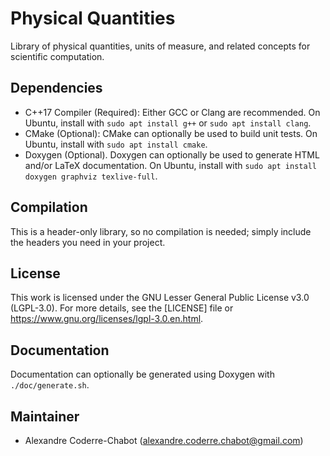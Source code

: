 # Physical Quantities
Library of physical quantities, units of measure, and related concepts for scientific computation.

## Dependencies
- C++17 Compiler (Required): Either GCC or Clang are recommended. On Ubuntu, install with `sudo apt install g++` or `sudo apt install clang`.
- CMake (Optional): CMake can optionally be used to build unit tests. On Ubuntu, install with `sudo apt install cmake`.
- Doxygen (Optional). Doxygen can optionally be used to generate HTML and/or LaTeX documentation. On Ubuntu, install with `sudo apt install doxygen graphviz texlive-full`.

## Compilation
This is a header-only library, so no compilation is needed; simply include the headers you need in your project.

## License
This work is licensed under the GNU Lesser General Public License v3.0 (LGPL-3.0). For more details, see the [LICENSE] file or <https://www.gnu.org/licenses/lgpl-3.0.en.html>.

## Documentation
Documentation can optionally be generated using Doxygen with `./doc/generate.sh`.

## Maintainer
- Alexandre Coderre-Chabot (<alexandre.coderre.chabot@gmail.com>)

